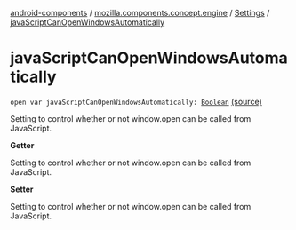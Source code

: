 [android-components](../../index.md) / [mozilla.components.concept.engine](../index.md) / [Settings](index.md) / [javaScriptCanOpenWindowsAutomatically](./java-script-can-open-windows-automatically.md)

# javaScriptCanOpenWindowsAutomatically

`open var javaScriptCanOpenWindowsAutomatically: `[`Boolean`](https://kotlinlang.org/api/latest/jvm/stdlib/kotlin/-boolean/index.html) [(source)](https://github.com/mozilla-mobile/android-components/blob/master/components/concept/engine/src/main/java/mozilla/components/concept/engine/Settings.kt#L68)

Setting to control whether or not window.open can be called from JavaScript.

**Getter**

Setting to control whether or not window.open can be called from JavaScript.

**Setter**

Setting to control whether or not window.open can be called from JavaScript.


